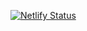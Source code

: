 [![Netlify Status](https://api.netlify.com/api/v1/badges/ea4186d9-c728-4c47-b0eb-6e9244fcc40a/deploy-status)](https://app.netlify.com/sites/ottaxi/deploys)
